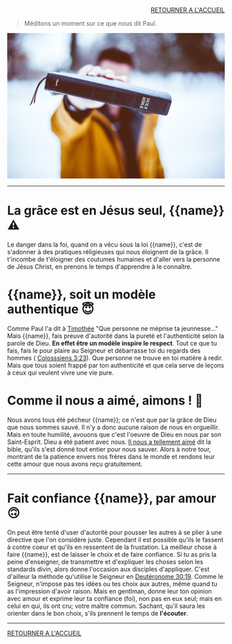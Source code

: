 <script>
  new Vue({
    el: '#data',
    data: { msg: message, sexeFm: userSexe, name: name }
  })
</script>
<div id="data">

<div style="text-align: right"> 

[RETOURNER A L'ACCUEIL]()

</div>  

> Méditons un moment sur ce que nous dit Paul.

<img src='images/ben-white-LJQEDQAmAnI-unsplash.jpg'/>

***
# La grâce est en Jésus seul, {{name}} ⚠️

Le danger dans la foi, quand on a vécu sous la loi {{name}}, c'est de s'adonner à des pratiques réligieuses qui nous éloignent de la grâce. Il t'incombe de t'éloigner des coutumes humaines et d'aller vers la personne de Jésus Christ, en prenons le temps d'apprendre à le connaître.


# {{name}}, soit un modèle authentique 😇

Comme Paul l'a dit à <a href='https://saintebible.com/1_timothy/4-12.htm' target='_blank'>Timothée</a> "Que personne ne méprise ta jeunnesse..."
Mais {{name}}, fais preuve d'autorité dans la pureté et l'authenticité selon la parole de Dieu. <b>En effet être un modèle inspire le respect</b>. Tout ce que tu fais, fais le pour plaire au Seigneur et débarrasse toi du regards des hommes ( <a href='https://saintebible.com/colossians/3-23.htm' target='_blank'>Colosssiens 3:23</a>). Que personne ne trouve en toi matière à redir. Mais que tous soient frappé par ton authenticité et que cela serve de leçons à ceux qui veulent vivre une vie pure.


# Comme il nous a aimé, aimons ! 🥰

Nous avons tous été pécheur {{name}}; ce n'est que par la grâce de Dieu que nous sommes sauvé. Il n'y a donc aucune raison de nous en orgueillir. Mais en toute humilité, avouons que c'est l'oeuvre de Dieu en nous par son Saint-Esprit.
Dieu a été patient avec nous. <a href='https://saintebible.com/john/3-16.htm' target='_blank'>Il nous a tellement aimé</a> dit la bible, qu'ils s'est donné tout entier pour nous sauver. Alors à notre tour, montrant de la patience envers nos frères dans le monde et rendons leur cette amour que nous avons reçu gratuitement.

***

# Fait confiance {{name}}, par amour 🙃

On peut être tenté d'user d'autorité pour pousser les autres à se plier à une directive que l'on considère juste. Cependant il est possible qu'ils le fassent à contre coeur et qu'ils en ressentent de la frustation. La meilleur chose à faire {{name}}, est de laisser le choix et de faire confiance. Si tu as pris la peine d'enseigner, de transmettre et d'expliquer les choses selon les standards divin, alors donne l'occasion aux disciples d'appliquer. C'est d'ailleur la méthode qu'utilise le Seigneur en <a href='https://saintebible.com/deuteronomy/30-19.htm' target='_blank'>Deutéronome 30:19</a>. Comme le Seigneur, n'impose pas tes idées ou tes choix aux autres, même quand tu as l'impression d'avoir raison. Mais en gentlman, donne leur ton opinion avec amour et exprime leur ta confiance (foi), non pas en eux seul; mais en celui en qui, ils ont cru; votre maître commun. Sachant, qu'il saura les orienter dans le bon choix, s'ils prennent le temps de <b>l'écouter</b>.

***

[RETOURNER A L'ACCUEIL]()

</div>
